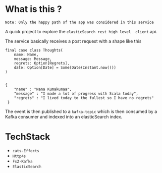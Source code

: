 # What is this ?

`Note: Only the happy path of the app was considered in this service`

A quick project to explore the `elasticSearch rest high level 
client` api.

The service basically receives a post request with a shape like this

```
final case class Thoughts(
    name: Name,
    message: Message,
    regrets: Option[Regrets],
    date: Option[Date] = Some(Date(Instant.now()))
)
```

```

{
    "name" : "Nana Kumakumaa",
    "message" : "I made a lot of progress with Scala today",
    "regrets" : "I lived today to the fullest so I have no regrets"
 }
```

The event is then published to a `kafka-topic` which is then consumed by a
Kafka consumer and indexed into an elasticSearch index.

# TechStack

- `cats-Effects`
- `Http4s`
- `Fs2-Kafka`
- `ElasticSearch`


